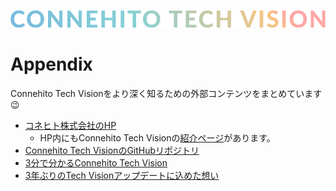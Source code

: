 ![Connehito Tech Vision](image/txt_tech.png)

# Appendix
Connehito Tech Visionをより深く知るための外部コンテンツをまとめています :wink:

* [コネヒト株式会社のHP](https://connehito.com/)
  * HP内にもConnehito Tech Visionの[紹介ページ](https://connehito.com/recruit/tech/)があります。
* [Connehito Tech VisionのGitHubリポジトリ](https://github.com/Connehito/tech-vision)
* [3分で分かるConnehito Tech Vision](https://speakerdeck.com/itosho/connehito-tech-vision-in-3-minutes)
* [3年ぶりのTech Visionアップデートに込めた想い](https://tech.connehito.com/entry/2024/07/11/122632)
